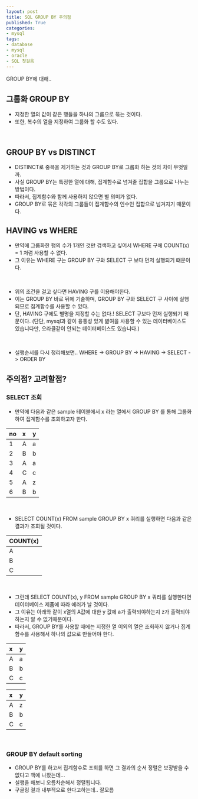 ```yaml
---
layout: post
title: SQL GROUP BY 주의점
published: True
categories: 
- mysql
tags:
- database
- mysql
- oracle
- SQL 첫걸음
---
```


GROUP BY에 대해..

## 그룹화 GROUP BY 
* 지정한 열의 값이 같은 행들을 하나의 그룹으로 묶는 것이다.
* 또한, 복수의 열을 지정하여 그룹화 할 수도 있다.
<br/>

## GROUP BY vs DISTINCT
* DISTINCT로 중복을 제거하는 것과 GROUP BY로 그룹화 하는 것의 차이 무엇일까.
* 사실 GROUP BY는 특정한 열에 대해, 집계함수로 넘겨줄 집합을 그룹으로 나누는 방법이다.
* 따라서, 집계함수와 함께 사용하지 않으면 별 의미가 없다.
* GROUP BY로 묶은 각각의 그룹들이 집계함수의 인수인 집합으로 넘겨지기 때문이다.

## HAVING vs WHERE
* 만약에 그룹화한 행의 수가 1개인 것만 검색하고 싶어서 WHERE 구에 COUNT(x) = 1 처럼 사용할 수 없다.
* 그 이유는 WHERE 구는 GROUP BY 구와  SELECT 구 보다 먼저 실행되기 떄문이다.
<br/>

* 위의 조건을 걸고 싶다면 HAVING 구를 이용해야한다.
* 이는 GROUP BY 바로 뒤에 기술하며, GROUP BY 구와 SELECT 구 사이에 실행되므로 집계함수를 사용할 수 있다.
* 단, HAVING 구에도 별명을 지정할 수는 없다.! SELECT 구보다 먼저 실행되기 때문이다. (단단, mysql과 같이 융통성 있게 볆여을 사용할 수 있는 데이터베이스도 있습니다만, 오라클같이 안되는 데이터베이스도 있습니다.)

<br/>

* 실행순서를 다시 정리해보면..
WHERE -> GROUP BY -> HAVING -> SELECT -> ORDER BY

## 주의점? 고려할점?
### SELECT 조회
* 만약에 다음과 같은 sample 테이블에서 x 라는 열에서 GROUP BY 를 통해 그룹화하여 집계함수를 조회하고자 한다.  

| no        | x         | y         |
| :-------- | :-------- | :-------- |
| 1         | A         | a         |
| 2         | B         | b         |
| 3         | A         | a         |
| 4         | C         | c         |
| 5         | A         | z         |
| 6         | B         | b         |

<br/>

* SELECT COUNT(x) FROM sample GROUP BY x 쿼리를 실행하면 다음과 같은 결과가 조회될 것이다.

| COUNT(x)  | 
| :-------- |
| A         |
| B         |
| C         |

<br/>

* 그런데 SELECT COUNT(x), y FROM sample GROUP BY x 쿼리를 실행한다면 데이터베이스 제품에 따라 에러가 날 것이다.
* 그 이유는 아래와 같이 x열의 A값에 대한 y 값에 a가 출력되야하는지 z가 출력되야하는지 알 수 없기때문이다.
* 따라서, GROUP BY를 사용할 때에는 지정한 열 이외의 열은 조회하지 않거나 집계함수를 사용해서 하나의 값으로 만들어야 한다.

| x         | y         |
| :-------- | :-------- |
| A         | a         |
| B         | b         |
| C         | c         |

| x         | y         |
| :-------- | :-------- |
| A         | z         |
| B         | b         |
| C         | c         |

<br/>

### GROUP BY default sorting
* GROUP BY를 하고서 집계함수로 조회를 하면 그 결과의 순서 정렬은 보장받을 수 없다고 책에 나왔는데...
* 실행을 해보니 오름차순해서 정렬됩니다.
* 구글링 결과 내부적으로 한다고하는데.. 잘모름













